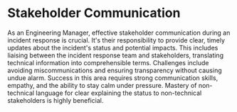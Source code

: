# Stakeholder Communication

As an Engineering Manager, effective stakeholder communication during an incident response is crucial. It's their responsibility to provide clear, timely updates about the incident's status and potential impacts. This includes liaising between the incident response team and stakeholders, translating technical information into comprehensible terms. Challenges include avoiding miscommunications and ensuring transparency without causing undue alarm. Success in this area requires strong communication skills, empathy, and the ability to stay calm under pressure. Mastery of non-technical language for clear explaining the status to non-technical stakeholders is highly beneficial.